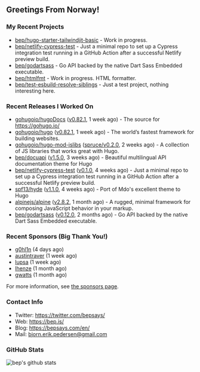 ## Greetings From Norway!

### My Recent Projects

- [bep/hugo-starter-tailwindjit-basic](https://github.com/bep/hugo-starter-tailwindjit-basic) - Work in progress.
- [bep/netlify-cypress-test](https://github.com/bep/netlify-cypress-test) - Just a minimal repo to set up a Cypress integration test running in a GitHub Action after a successful Netlify preview build.
- [bep/godartsass](https://github.com/bep/godartsass) - Go API backed by the native Dart Sass Embedded executable.
- [bep/htmlfmt](https://github.com/bep/htmlfmt) - Work in progress. HTML formatter.
- [bep/test-esbuild-resolve-siblings](https://github.com/bep/test-esbuild-resolve-siblings) - Just a test project, nothing interesting here.

### Recent Releases I Worked On
- [gohugoio/hugoDocs](https://github.com/gohugoio/hugoDocs) ([v0.82.1](https://github.com/gohugoio/hugoDocs/releases/tag/v0.82.1), 1 week ago) - The source for https://gohugo.io/
- [gohugoio/hugo](https://github.com/gohugoio/hugo) ([v0.82.1](https://github.com/gohugoio/hugo/releases/tag/v0.82.1), 1 week ago) - The world’s fastest framework for building websites.
- [gohugoio/hugo-mod-jslibs](https://github.com/gohugoio/hugo-mod-jslibs) ([spruce/v0.2.0](https://github.com/gohugoio/hugo-mod-jslibs/releases/tag/spruce%2Fv0.2.0), 2 weeks ago) - A collection of JS libraries that works great with Hugo.
- [bep/docuapi](https://github.com/bep/docuapi) ([v1.5.0](https://github.com/bep/docuapi/releases/tag/v1.5.0), 3 weeks ago) - Beautiful multilingual API documentation theme for Hugo
- [bep/netlify-cypress-test](https://github.com/bep/netlify-cypress-test) ([v0.1.0](https://github.com/bep/netlify-cypress-test/releases/tag/v0.1.0), 4 weeks ago) - Just a minimal repo to set up a Cypress integration test running in a GitHub Action after a successful Netlify preview build.
- [spf13/hyde](https://github.com/spf13/hyde) ([v1.1.0](https://github.com/spf13/hyde/releases/tag/v1.1.0), 4 weeks ago) - Port of Mdo&#39;s excellent theme to Hugo
- [alpinejs/alpine](https://github.com/alpinejs/alpine) ([v2.8.2](https://github.com/alpinejs/alpine/releases/tag/v2.8.2), 1 month ago) - A rugged, minimal framework for composing JavaScript behavior in your markup.
- [bep/godartsass](https://github.com/bep/godartsass) ([v0.12.0](https://github.com/bep/godartsass/releases/tag/v0.12.0), 2 months ago) - Go API backed by the native Dart Sass Embedded executable.


### Recent Sponsors (Big Thank You!)

- [g0hl1n](https://github.com/g0hl1n) (4 days ago)
- [austintraver](https://github.com/austintraver) (1 week ago)
- [lupsa](https://github.com/lupsa) (1 week ago)
- [lhenze](https://github.com/lhenze) (1 month ago)
- [gwatts](https://github.com/gwatts) (1 month ago)

For more information, see [the sponsors page](https://github.com/sponsors/bep/).

### Contact Info
- Twitter: https://twitter.com/bepsays/
- Web: https://bep.is/
- Blog: https://bepsays.com/en/
- Mail: bjorn.erik.pedersen@gmail.com

### GitHub Stats
![bep's github stats](https://github-readme-stats.vercel.app/api?username=bep&count_private=true&hide_title=true)

